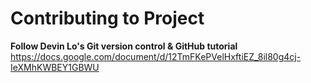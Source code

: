 # Contributing to Project

**Follow Devin Lo's Git version control & GitHub tutorial**
https://docs.google.com/document/d/12TmFKePVelHxftiEZ_8il80g4cj-IeXMhKWBEY1GBWU